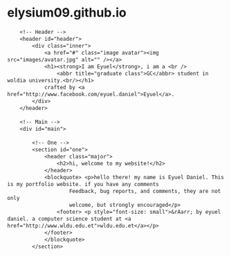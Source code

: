 # elysium09.github.io
<!DOCTYPE HTML>
<!--
        site by eyuel
        eyueldanil0921@gmail.com | facebook.com/eyuel.daniel
        if you want me to design your website,just say it. dont be shy.
-->
<html>
    <head>
        <title>Eyuel</title>
        <meta charset="utf-8" />
        <meta name="viewport" content="width=device-width, initial-scale=1" />
        <!--[if lte IE 8]><script src="assets/js/ie/html5shiv.js"></script><![endif]-->
        <link rel="stylesheet" href="assets/css/main.css" />
        <!--[if lte IE 8]><link rel="stylesheet" href="assets/css/ie8.css" /><![endif]-->
    </head>
    <body id="top">

        <!-- Header -->
        <header id="header">
            <div class="inner">
                <a href="#" class="image avatar"><img src="images/avatar.jpg" alt="" /></a>
                <h1><strong>I am Eyuel</strong>, i am a <br />
                    <abbr title="graduate class">GC</abbr> student in woldia university.<br/></h1>
                crafted by <a href="http://www.facebook.com/eyuel.daniel">Eyuel</a>.
            </div>
        </header>

        <!-- Main -->
        <div id="main">

            <!-- One -->
            <section id="one">
                <header class="major">
                    <h2>hi, welcome to my website!</h2>
                </header>
                <blockquote> <p>hello there! my name is Eyuel Daniel. This is my portfolio website. if you have any comments
                        Feedback, bug reports, and comments, they are not only 
                        welcome, but strongly encouraged</p>
                    <footer> <p style="font-size: small">&rAarr; by eyuel daniel. a computer science student at <a href="http://www.wldu.edu.et">wldu.edu.et</a></p>
                </footer>
                </blockquote>
            </section>
